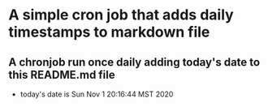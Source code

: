 A simple cron job that adds daily timestamps to markdown file
============================================================
## A chronjob run once daily adding today's date to this README.md file
* today's date is Sun Nov  1 20:16:44 MST 2020
